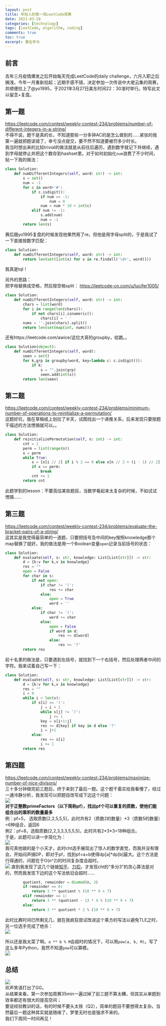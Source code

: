 ```yaml
---
layout: post
title: 年轻人的第一场LeetCode周赛
date: 2021-03-28
categories: [technology]
tags: [LeetCode, algorithm, coding]
comments: true
toc: true
excerpt: 重在参与
---
```


## 前言

去年三月疫情爆发之后开始每天完成LeetCode的daily challenge，六月入职之后搁浅，今年一月重新拾起；近期手感不错，决定参加一次传说中大佬云集的周赛，并顺便拉上了@yo1995，于2021年3月27日美东时间22：30准时举行。特写此文以留念+复盘。

## 第一题

https://leetcode.com/contest/weekly-contest-234/problems/number-of-different-integers-in-a-string/  
不得不说，题干是真的长，不知道那些一分多钟AC的是怎么做到的……紧张的我第一遍就把题读错了，幸亏没点提交，要不然不知道要被罚多少时长。  
我当时想出来的比较trivial的做法就是从前往后遍历，遇到数字就记下并继续，遇到字母就停止并把这个数存到hashset里。对于如何初始化`num`浪费了不少时间，贴一下我的做法：  

```python
class Solution:
    def numDifferentIntegers(self, word: str) -> int:
        s = set()
        num = -1
        for c in word+'#':
            if c.isdigit():
                if num == -1:
                    num = 0
                num = num * 10 + int(c)
            elif num != -1:
                s.add(num)
                num = -1
        return len(s)
```

赛后跟yo1995复盘的时候发现他果然用了re，但他是用字母split的，于是我试了一下直接按数字匹配：  
```python
class Solution:
    def numDifferentIntegers(self, word: str) -> int:
        return len(set([int(x) for x in re.findall('\d+', word)]))
```
我真是tql！

另外的思路：  
把字母替换成空格，然后按空格split：  https://leetcode-cn.com/u/lucifer1005/

```python
class Solution:
    def numDifferentIntegers(self, word: str) -> int:
        chars = list(word)
        for i in range(len(chars)):
            if not chars[i].isnumeric():
                chars[i] = ' '
        nums = ''.join(chars).split()
        return len(set(map(int, nums)))
```

还有https://leetcode.com/awice/这位大哥的groupby，给跪。。  
```python
class Solution(object):
    def numDifferentIntegers(self, word):
        seen = set()
        for k,grp in groupby(word, key=lambda c: c.isdigit()):
            if k:
                s = "".join(grp)
                seen.add(int(s))
        return len(seen)
```

## 第二题

https://leetcode.com/contest/weekly-contest-234/problems/minimum-number-of-operations-to-reinitialize-a-permutation/  
这题好坑，我在草稿纸上划拉了半天，试图找出一个递推关系，后来发现只要按题干描述的方法愣搞就可以。。  

```python
class Solution:
    def reinitializePermutation(self, n: int) -> int:
        cnt = 1
        perm = list(range(n))
        x = perm
        while True:
            x = [x[i // 2] if i % 2 == 0 else x[n // 2 + (i - 1) // 2] for i in range(n)]
            if x == perm:
                break
            cnt += 1
        return cnt
```

此题学到的lesson：不要高估某些题目，当数学看起来太复杂的时候，不如试试愣搞……

## 第三题

https://leetcode.com/contest/weekly-contest-234/problems/evaluate-the-bracket-pairs-of-a-string/  
这其实是我觉得最简单的一道题，只要把括号及中间的key按照knowledge那个map替换了就好。我的做法是用一个Boolean变量`open`记录当前括号的状态：  

```python
class Solution:
    def evaluate(self, s: str, knowledge: List[List[str]]) -> str:
        d = {k:v for k,v in knowledge}
        res = ""
        open = False
        for char in s:
            if not open:
                if char != '(':
                    res += char
                else:
                    open = True
                    word = ''
            else:
                if char != ')':
                    word += char
                else:
                    open = False
                    if word in d:
                        res += d[word]
                    else:
                        res += '?'
        return res
```

前十名里的做法是，只要遇到左括号，就找到下一个右括号，然后处理两者中间的字符。我来试着自己写一下：  

```python
class Solution:
    def evaluate(self, s: str, knowledge: List[List[str]]) -> str:
        d = {k:v for k,v in knowledge}
        res = ""
        i = 0
        while i < len(s):
            if s[i] == '(':
                j = i + 1
                while s[j] != ')':
                    j += 1
                key = s[i+1:j]
                res += d[key] if key in d else '?'
                i = j+1
            else:
                res += s[i]
                i += 1
        return res
```

## 第四题

https://leetcode.com/contest/weekly-contest-234/problems/maximize-number-of-nice-divisors/  
三十多分钟做完前三题后，终于来到了最后一题。这个题干着实给我看懵了，经过一通冷静分析，我发现可以把题目改写成下边这个问题：  
![](https://lh3.googleusercontent.com/proxy/Vh0zb0Gzq9zN-etozIZnC4ubq7zDB7ctJ8WzNq2YKSTD90vdduLiMH9SYEeFv1z3BQYn0vZGuMi_c7zxPABVtMrNwY_td7xyHyr2DT-g5wUN0ztw9nRS7BHe)  
**对于正整数primeFactors（以下简称pf），找出pf个可以重复的质数，使他们能组合出的乘积的数量最多**  
例：pf=5， 选取质数[2,2,5,5,5]，此时共有2（质数2的数量）\*3（质数5的数量）=6种组合，返回6  
例2：pf=8，选取质数[2,2,3,3,3,5,5,5]，此时共有2\*3\*3=18种组合。  
于是，此题可以进一步简化为：  
![](https://chensunuoft.github.io/new_blog/images/LeetCodeContest234/Q4-idea.jpg)  
我可真他娘的是个小天才。此时cht选手展现出了惊人的数学直觉，而我并没有理会，开始闷声搞DP，即对于pf，找到pf=a+b使得dp[a]\*dp[b]最大。这个方法是行得通的，问题在于O(n^2)的时间复杂度会超时。  
![](https://chensunuoft.github.io/new_blog/images/LeetCodeContest234/Q4-cht.jpg)
直到我发现了这几个链接[知乎](https://www.zhihu.com/question/30071017)、[力扣](https://leetcode-cn.com/problems/integer-break/solution/zheng-shu-chai-fen-by-leetcode-solution/)，才发现cht的“多分3”的贪心算法是对的，然而我发现下边的这个写法依旧会超时……  

```python
		quotient, remainder = divmod(n, 3)
        if remainder == 0:
            return 3 ** quotient % (10 ** 9 + 7)
        elif remainder == 1:
            return 3 ** (quotient - 1) * 4 % (10 ** 9 + 7)
        else:
            return 3 ** quotient * 2 % (10 ** 9 + 7)
```

此时比赛时间已所剩无几，就在我疯狂尝试改进这个乘方的写法以避免TLE之时，另一位选手完成了绝杀：  
![](https://chensunuoft.github.io/new_blog/images/LeetCodeContest234/Q4-cht-buzzer.jpg)

所以还是我太菜了啊。`a ** b % M`会超时的情况下，可以用`pow(a, b, M)`。写了这么多年Python，竟然不知道`pow`可以算模。  
![](http://cms-bucket.ws.126.net/2019/06/08/1af6907f7b12473b95a2ff65db8f3318.jpeg?imageView&thumbnail=550x0)  

## 总结

![](https://chensunuoft.github.io/new_blog/images/LeetCodeContest234/rank.jpg)  
欢声笑语打出了GG。  
从结果来看，第一次参加周赛35min一遍过掉了前三题不算太糟，但其实从审题到效率都还有很大的提高空间；  
要说经验教训的话，有的时候不要头太铁（Q2），简单的题目不要想得太复杂。当然最后一题这种其实就是随缘了，梦里无时也是强求不来的。  
我们下周同一时间再见！



